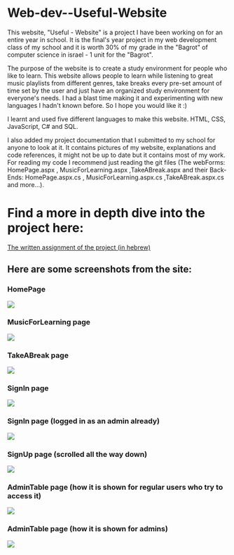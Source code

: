 # Web-dev--Useful-Website
This website, "Useful - Website" is a project I have been working on for an entire year in school. It is the final's year project in my web development class of my school and it is worth 30% of my grade in the "Bagrot" of computer science in israel - 1 unit for the "Bagrot".

The purpose of the website is to create a study environment for people who like to learn. This website allows people to learn while listening to great music playlists from different genres, take breaks every pre-set amount of time set by the user and just have an organized study environment for everyone's needs. I had a blast time making it and experimenting with new languages I hadn't known before. So I hope you would like it :)

I learnt and used five different languages to make this website. HTML, CSS, JavaScript, C# and SQL.

I also added my project documentation that I submitted to my school for anyone to look at it. It contains pictures of my website, explanations and code references, it might not be up to date but it contains most of my work.
For reading my code I recommend just reading the git files (The webForms: HomePage.aspx , MusicForLearning.aspx ,TakeABreak.aspx and their Back-Ends: HomePage.aspx.cs , MusicForLearning.aspx.cs ,TakeABreak.aspx.cs and more...).

# Find a more in depth dive into the project here:
[The written assignment of the project (in hebrew)](https://drive.google.com/file/d/1EOxwDq07qcK_fpThR1vr7aLvak-KpHKE/view?usp=sharing)

## Here are some screenshots from the site: ##

### HomePage ###
![](https://github.com/idogut3/End-of-the-year-project-Web-development-class/blob/main/pictures%20of%20site/site_png1.png)



### MusicForLearning page ###
![](https://github.com/idogut3/End-of-the-year-project-Web-development-class/blob/main/pictures%20of%20site/site_png2.png)



### TakeABreak page ###
![](https://github.com/idogut3/End-of-the-year-project-Web-development-class/blob/main/pictures%20of%20site/site_png3.png)



### SignIn page ###
![](https://github.com/idogut3/End-of-the-year-project-Web-development-class/blob/main/pictures%20of%20site/site_png4.png)



### SignIn page (logged in as an admin already) ###
![](https://github.com/idogut3/End-of-the-year-project-Web-development-class/blob/main/pictures%20of%20site/site_png5.png)



### SignUp page (scrolled all the way down) ###
![](https://github.com/idogut3/End-of-the-year-project-Web-development-class/blob/main/pictures%20of%20site/site_png6.png)



### AdminTable page (how it is shown for regular users who try to access it) ###
![](https://github.com/idogut3/End-of-the-year-project-Web-development-class/blob/main/pictures%20of%20site/site_png7.png)



### AdminTable page (how it is shown for admins) ###
![](https://github.com/idogut3/End-of-the-year-project-Web-development-class/blob/main/pictures%20of%20site/site_png8.png)




